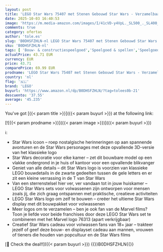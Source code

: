 ```yaml
---
layout: post
title: 'LEGO Star Wars 75407 met Stenen Gebouwd Star Wars - Verzamelbaar DIY Bouwpakket voor Volwassenen - Iconisch Popcultuur Model - Decoratie voor Thuis of Kantoor - Cadeau voor Volwassen Fans en Tieners'
date: 2025-10-03 16:40:53
image: 'https://m.media-amazon.com/images/I/41cVD-y4VpL._SL500_._SL400_.jpg'
comments: true
category: ofertas
author: 'tole.es'
slug: 'B0DHSFZHLN-nl LEGO Star Wars 75407 met Stenen Gebouwd Star Wars -...'
sku: 'B0DHSFZHLN-nl'
tags: [ 'Bouw- & constructiespeelgoed','Speelgoed & spellen','Speelgoedbouwsets','lego','🇳🇱', ]
actualPrice: 43.71 EUR
currency: EUR
price: 43.71
comparePrice: 69.99 EUR
prodname: 'LEGO Star Wars 75407 met Stenen Gebouwd Star Wars - Verzamelbaar DIY Bouwpakket voor Volwassenen - Iconisch Popcultuur Model - Decoratie voor Thuis of Kantoor - Cadeau voor Volwassen Fans en Tieners'
country: 'nl'
flag: '🇳🇱'
brand: 'LEGO'
buyurl: 'https://www.amazon.nl/dp/B0DHSFZHLN/?tag=tolees0b-21'
descuento: '37.55'
average: '45.235'
---
```


You've got [{{< param title >}}]({{< param buyurl >}}) at the following link:

[![{{< param prodname >}}]({{< param image >}})]({{< param buyurl >}})

ℹ️:

- Star Wars icoon – roep nostalgische herinneringen op aan spannende avonturen en de Star Wars personages met deze opvallende 3D-versie van het klassieke logo
- Star Wars decoratie voor elke kamer – zet dit bouwbare model op een vlakke ondergrond in je huis of kantoor voor een opvallende blikvanger
- Geniet van alle details – dit Star Wars logo is voorzien van klassieke LEGO bouwdetails in de zwarte gedeelten tussen de gele letters en er zit een kleine verrassing in de T van Star Wars
- Van een sterrenstelsel hier ver, ver vandaan tot in jouw huiskamer – LEGO Star Wars sets voor volwassenen zijn ontworpen voor mensen zoals jij, die zich graag ontspannen met praktische, creatieve activiteiten
- LEGO Star Wars logo om zelf te bouwen – creëer het ultieme Star Wars display met dit bouwpakket voor volwassenen
- Meer logos om te verzamelen – ben je ook fan van de Marvel films? Toon je liefde voor beide franchises door deze LEGO Star Wars set te combineren met het Marvel logo 76313 (apart verkrijgbaar)
- Creatief Star Wars cadeau voor volwassen fans van 18+ jaar – trakteer jezelf of geef deze bouw- en displayset cadeau aan mannen, vrouwen of tieners die houden van popcultuur en de Star Wars films

[🛒 Check the deal!!]({{< param buyurl >}})
{{<world>}}B0DHSFZHLN{{</world>}}
